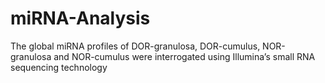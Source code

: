 # miRNA-Analysis
The global miRNA profiles of DOR-granulosa, DOR-cumulus, NOR-granulosa and NOR-cumulus were interrogated using Illumina’s small RNA sequencing technology 
